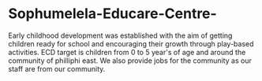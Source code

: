 # Sophumelela-Educare-Centre-
Early childhood development was established with the aim of getting children ready for school and encouraging their growth through play-based activities.
ECD target is children from 0 to 5 year's of age and around the community of philliphi east.
We also provide jobs for the community as our staff are from our community. 

